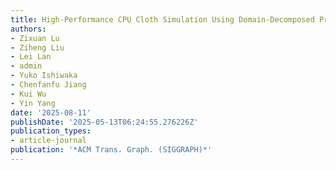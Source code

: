 ```yaml
---
title: High-Performance CPU Cloth Simulation Using Domain-Decomposed Projective Dynamics
authors:
- Zixuan Lu
- Ziheng Liu
- Lei Lan
- admin
- Yuko Ishiwaka
- Chenfanfu Jiang
- Kui Wu
- Yin Yang
date: '2025-08-11'
publishDate: '2025-05-13T06:24:55.276226Z'
publication_types:
- article-journal
publication: '*ACM Trans. Graph. (SIGGRAPH)*'
---
```


